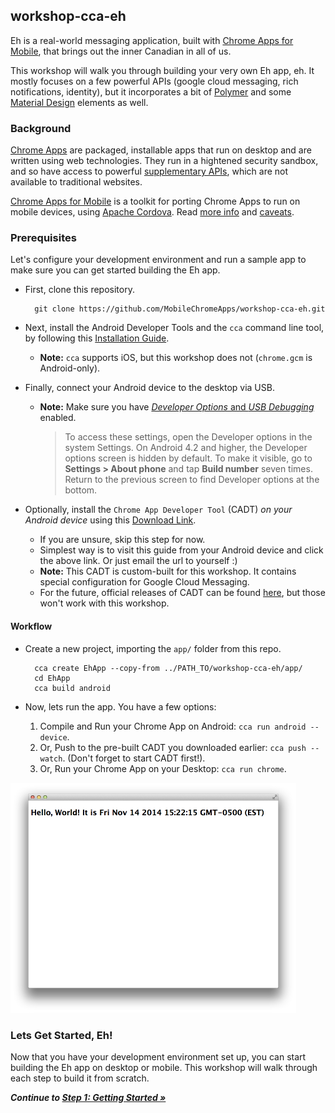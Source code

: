 ## workshop-cca-eh

Eh is a real-world messaging application, built with [Chrome Apps for Mobile](https://developer.chrome.com/apps/chrome_apps_on_mobile), that brings out the inner Canadian in all of us.

This workshop will walk you through building your very own Eh app, eh.  It mostly focuses on a few powerful APIs (google cloud messaging, rich notifications, identity), but it incorporates a bit of [Polymer](https://www.polymer-project.org/) and some [Material Design](https://www.google.com/design/spec) elements as well.

### Background

[Chrome Apps](https://developer.chrome.com/apps/about_apps) are packaged, installable apps that run on desktop and are written using web technologies.  They run in a hightened security sandbox, and so have access to powerful [supplementary APIs](https://developer.chrome.com/apps/api_index), which are not available to traditional websites.

[Chrome Apps for Mobile](https://github.com/MobileChromeApps/mobile-chrome-apps) is a toolkit for porting Chrome Apps to run on mobile devices, using [Apache Cordova](http://cordova.apache.org).  Read [more info](https://github.com/MobileChromeApps/mobile-chrome-apps/blob/master/README.md) and [caveats](https://github.com/MobileChromeApps/mobile-chrome-apps/blob/master/docs/CordovaConsiderations.md).

### Prerequisites

Let's configure your development environment and run a sample app to make sure you can get started building the Eh app.

* First, clone this repository.

        git clone https://github.com/MobileChromeApps/workshop-cca-eh.git

* Next, install the Android Developer Tools and the `cca` command line tool, by following this [Installation Guide](https://github.com/MobileChromeApps/mobile-chrome-apps/blob/master/docs/Installation.md).
  * **Note:** `cca` supports iOS, but this workshop does not (`chrome.gcm` is Android-only).

* Finally, connect your Android device to the desktop via USB.
  * **Note:** Make sure you have [*Developer Options* and *USB Debugging*](http://developer.android.com/tools/device.html#developer-device-options) enabled.

    > To access these settings, open the Developer options in the system Settings. On Android 4.2 and higher, the Developer options screen is hidden by default. To make it visible, go to **Settings > About phone** and tap **Build number** seven times. Return to the previous screen to find Developer options at the bottom.

* Optionally, install the `Chrome App Developer Tool` (CADT) *on your Android device* using this [Download Link](https://drive.google.com/uc?export=download&confirm=fjug&id=0B0UdPHoQPXheQjAwdmZfOENrQjQ).
  * If you are unsure, skip this step for now.
  * Simplest way is to visit this guide from your Android device and click the above link.  Or just email the url to yourself :)
  * **Note:** This CADT is custom-built for this workshop.  It contains special configuration for Google Cloud Messaging.
  * For the future, official releases of CADT can be found [here](https://github.com/MobileChromeApps/chrome-app-developer-tool/releases), but those won't work with this workshop.

#### Workflow

* Create a new project, importing the `app/` folder from this repo.

        cca create EhApp --copy-from ../PATH_TO/workshop-cca-eh/app/
        cd EhApp
        cca build android

* Now, lets run the app.  You have a few options:
  1. Compile and Run your Chrome App on Android: `cca run android --device`.
  2. Or, Push to the pre-built CADT you downloaded earlier: `cca push --watch`.  (Don't forget to start CADT first!).
  3. Or, Run your Chrome App on your Desktop: `cca run chrome`.

![Success!](docs/assets/step0-success.png)

### Lets Get Started, Eh!

Now that you have your development environment set up, you can start building the Eh app on desktop or mobile.  This workshop will walk through each step to build it from scratch.

_**Continue to [Step 1: Getting Started &raquo;](https://github.com/MobileChromeApps/workshop-cca-eh/blob/master/docs/step1.md)**_
